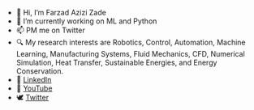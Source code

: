 - 👋 Hi, I’m Farzad Azizi Zade
- 🌱 I’m currently working on ML and Python
- 📫 PM me on Twitter
- 🔍 My research interests are Robotics, Control, Automation, Machine Learning, Manufacturing Systems, Fluid Mechanics, CFD, Numerical Simulation, Heat Transfer, Sustainable Energies, and Energy Conservation.
- 🔗 [LinkedIn](https://www.linkedin.com/in/farzad-azizi-zade-a92749197/)
- 🎥 [YouTube](https://www.youtube.com/channel/UCLtG2lKK6xNM8diqsiL4Wcw)
- 🕊️ [Twitter](https://twitter.com/FarzadAzizizade)


